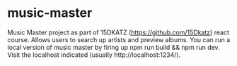 # music-master
Music Master project as part of 15DKATZ (https://github.com/15Dkatz) react course. Allows users to search up artists and preview albums.
You can run a local version of music master by firing up npm run build && npm run dev. Visit the localhost indicated (usually http://localhost:1234/).
